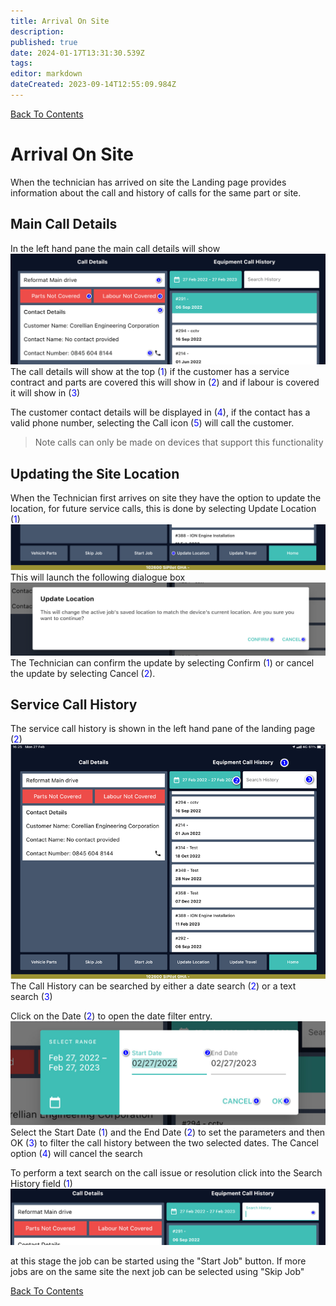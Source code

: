 ```yaml
---
title: Arrival On Site
description: 
published: true
date: 2024-01-17T13:31:30.539Z
tags: 
editor: markdown
dateCreated: 2023-09-14T12:55:09.984Z
---
```


[Back To Contents](.)
# <div id="test">Arrival On Site</div>

When the technician has arrived on site the Landing page provides information about the call and history of calls for the same part or site.

## Main Call Details
In the left hand pane the main call details will show
![main_call_details.png](/mfsassets/main_call_details.png)
The call details will show at the top (<span style="color:blue">1</span>) if the customer has a service contract and parts are covered this will show in (<span style="color:blue">2</span>) and if labour is covered it will show in (<span style="color:blue">3</span>)

The customer contact details will be displayed in (<span style="color:blue">4</span>), if the contact has a valid phone number, selecting the Call icon (<span style="color:blue">5</span>) will call the customer.

> Note calls can only be made on devices that support this functionality

## Updating the Site Location
When the Technician first arrives on site they have the option to update the location, for future service calls, this is done by selecting Update Location (<span style="color:blue">1</span>)
![update-location-1.png](/mfsassets/update-location-1.png)
This will launch the following dialogue box
![confirm-update-loaction.png](/mfsassets/confirm-update-loaction.png)
The Technician can confirm the update by selecting Confirm (<span style="color:blue">1</span>) or cancel the update by selecting Cancel (<span style="color:blue">2</span>).

## Service Call History
The service call history is shown in the left hand pane of the landing page (<span style="color:blue">2</span>)
![call-history-2.png](/mfsassets/call-history-2.png)
The Call History can be searched by either a date search (<span style="color:blue">2</span>) or a text search (<span style="color:blue">3</span>)

Click on the Date (<span style="color:blue">2</span>) to open the date filter entry.
![call-history-date-range.png](/mfsassets/call-history-date-range.png)
Select the Start Date (<span style="color:blue">1</span>) and the End Date (<span style="color:blue">2</span>) to set the parameters and then OK (<span style="color:blue">3</span>) to filter the call history between the two selected dates.
The Cancel option (<span style="color:blue">4</span>) will cancel the search

To perform a text search on the call issue or resolution click into the Search History field (<span style="color:blue">1</span>)
![call-history-text-search.png](/mfsassets/call-history-text-search.png)

at this stage the job can be started using the "Start Job" button. If more jobs are on the same site the next job can be selected using "Skip Job"

[Back To Contents](.)